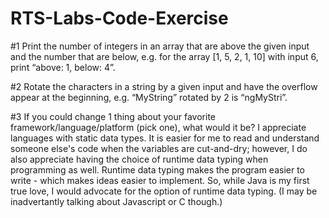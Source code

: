 # RTS-Labs-Code-Exercise

#1  Print the number of integers in an array that are above the given input and the number that are below, e.g. for the array [1, 5, 2, 1, 10] with input 6, print “above: 1, below: 4”.

#2  Rotate the characters in a string by a given input and have the overflow appear at the beginning, e.g. “MyString” rotated by 2 is “ngMyStri”.

#3  If you could change 1 thing about your favorite framework/language/platform (pick one), what would it be?
I appreciate languages with static data types. It is easier for me to read and understand someone else's code when the variables are cut-and-dry; however, I do also appreciate having the choice of runtime data typing when programming as well. Runtime data typing makes the program easier to write - which makes ideas easier to implement. So, while Java is my first true love, I would advocate for the option of runtime data typing. (I may be inadvertantly talking about Javascript or C though.)  
